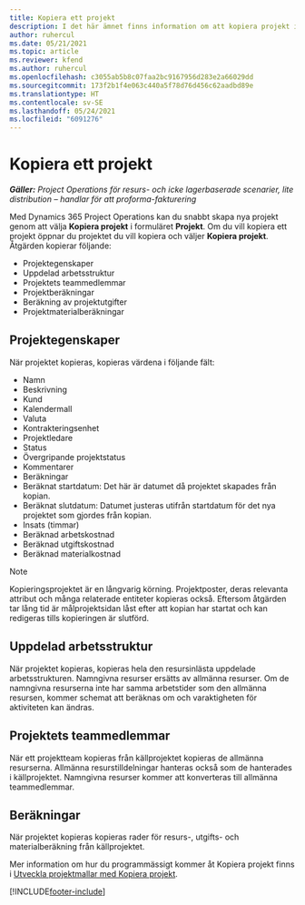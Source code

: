 ```yaml
---
title: Kopiera ett projekt
description: I det här ämnet finns information om att kopiera projekt i Dynamics 365 Project Operations.
author: ruhercul
ms.date: 05/21/2021
ms.topic: article
ms.reviewer: kfend
ms.author: ruhercul
ms.openlocfilehash: c3055ab5b8c07faa2bc9167956d283e2a66029dd
ms.sourcegitcommit: 173f2b1f4e063c440a5f78d76d456c62aadbd89e
ms.translationtype: HT
ms.contentlocale: sv-SE
ms.lasthandoff: 05/24/2021
ms.locfileid: "6091276"
---
```

# <a name="copy-a-project"></a>Kopiera ett projekt

_**Gäller:** Project Operations för resurs- och icke lagerbaserade scenarier, lite distribution – handlar för att proforma-fakturering_

Med Dynamics 365 Project Operations kan du snabbt skapa nya projekt genom att välja **Kopiera projekt** i formuläret **Projekt**. Om du vill kopiera ett projekt öppnar du projektet du vill kopiera och väljer **Kopiera projekt**. Åtgärden kopierar följande:

- Projektegenskaper 
- Uppdelad arbetsstruktur
- Projektets teammedlemmar
- Projektberäkningar
- Beräkning av projektutgifter
- Projektmaterialberäkningar

## <a name="project-properties"></a>Projektegenskaper

När projektet kopieras, kopieras värdena i följande fält:

- Namn
- Beskrivning
- Kund
- Kalendermall
- Valuta
- Kontrakteringsenhet
- Projektledare
- Status
- Övergripande projektstatus
- Kommentarer
- Beräkningar
- Beräknat startdatum: Det här är datumet då projektet skapades från kopian.
- Beräknat slutdatum: Datumet justeras utifrån startdatum för det nya projektet som gjordes från kopian.
- Insats (timmar)
- Beräknad arbetskostnad
- Beräknad utgiftskostnad
- Beräknad materialkostnad

> [!NOTE]
> Kopieringsprojektet är en långvarig körning. Projektposter, deras relevanta attribut och många relaterade entiteter kopieras också. Eftersom åtgärden tar lång tid är målprojektsidan låst efter att kopian har startat och kan redigeras tills kopieringen är slutförd.

## <a name="work-breakdown-structure"></a>Uppdelad arbetsstruktur

När projektet kopieras, kopieras hela den resursinlästa uppdelade arbetsstrukturen. Namngivna resurser ersätts av allmänna resurser. Om de namngivna resurserna inte har samma arbetstider som den allmänna resursen, kommer schemat att beräknas om och varaktigheten för aktiviteten kan ändras.

## <a name="project-team-members"></a>Projektets teammedlemmar

När ett projektteam kopieras från källprojektet kopieras de allmänna resurserna. Allmänna resurstilldelningar hanteras också som de hanterades i källprojektet. Namngivna resurser kommer att konverteras till allmänna teammedlemmar.

## <a name="estimates"></a>Beräkningar

När projektet kopieras kopieras rader för resurs-, utgifts- och materialberäkning från källprojektet. 

Mer information om hur du programmässigt kommer åt Kopiera projekt finns i [Utveckla projektmallar med Kopiera projekt](dev-copy-project.md).


[!INCLUDE[footer-include](../includes/footer-banner.md)]
